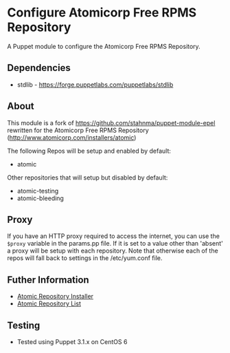 # Configure Atomicorp Free RPMS Repository
A Puppet module to configure the Atomicorp Free RPMS Repository.

## Dependencies

* stdlib - https://forge.puppetlabs.com/puppetlabs/stdlib

## About
This module is a fork of https://github.com/stahnma/puppet-module-epel rewritten for the Atomicorp Free RPMS Repository (http://www.atomicorp.com/installers/atomic)

The following Repos will be setup and enabled by default:

  * atomic

Other repositories that will setup but disabled by default:

  * atomic-testing
  * atomic-bleeding

## Proxy
If you have an HTTP proxy required to access the internet, you can use the
`$proxy` variable in the params.pp file. If it is set to a value other than
'absent' a proxy will be setup with each repository.  Note that otherwise each
of the repos will fall back to settings in the /etc/yum.conf file.

## Futher Information

* [Atomic Repository Installer](http://www.atomicorp.com/installers/atomic)
* [Atomic Repository List](https://www2.atomicorp.com/channels/atomic/centos/6/x86_64/)

## Testing

* Tested using Puppet 3.1.x on CentOS 6
